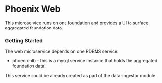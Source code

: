 # Phoenix Web

This microservice runs on one foundation and provides a UI to surface aggregated foundation data.

### Getting Started
The web microservice depends on one RDBMS service:
* phoenix-db - this is a mysql service instance that holds the aggregated foundation data!

This service could be already created as part of the data-ingestor module.